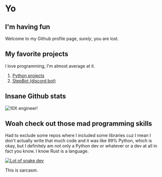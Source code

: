 # Yo
## I'm having fun 

Welcome to my Github profile page, *surely*, you are lost.

## My favorite projects

I love programming, I'm almost average at it.
1. [Python projects](https://en.wikipedia.org/wiki/Pythonidae)
2. [StepBot (discord bot)](https://github.com/grosheth/stepbot)

## Insane Github stats

![10X engineer!](https://github-readme-stats-grosheths-projects.vercel.app/api?username=grosheth&show_icons=true&theme=dracula&rank_icon=percentile)

## Woah check out those mad programming skills

Had to exclude some repos where I included some libraries cuz I mean I don't actually write that much code and it was like 99% Python, which is okay, but I definitely am not only a Python dev or whatever or a dev at all in fact you know. 
I know Rust is a language.

[![Lot of snake dev](https://github-readme-stats-grosheths-projects.vercel.app/api/top-langs/?username=grosheth&theme=dracula&exclude_repo=nixos-configs,github-readme-stats&hide=Cython&langs_count=11)](https://github.com/grosheth/github-readme-stats)



This is sarcasm.
